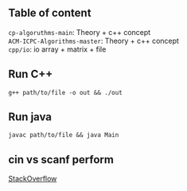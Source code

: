 ## Table of content
`cp-algoruthms-main`: Theory + c++ concept\
`ACM-ICPC-Algorithms-master`: Theory + c++ concept\
`cpp/io`: io array + matrix + file

## Run C++
`g++ path/to/file -o out && ./out`

## Run java
`javac path/to/file && java Main`

## cin vs scanf perform
[StackOverflow](https://stackoverflow.com/questions/1042110/using-scanf-in-c-programs-is-faster-than-using-cin)